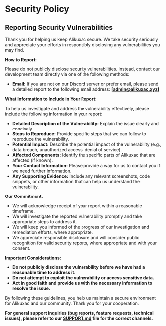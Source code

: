 # Security Policy

## Reporting Security Vulnerabilities

Thank you for helping us keep Alikuxac secure. We take security seriously and appreciate your efforts in responsibly disclosing any vulnerabilities you may find.

**How to Report:**

Please do not publicly disclose security vulnerabilities. Instead, contact our development team directly via one of the following methods:

* **Email:** If you are not on our Discord server or prefer email, please send a detailed report to the following email address: [**[admin@alikuxac.xyz]**](mailto:admin@alikuxac.xyz)

**What Information to Include in Your Report:**

To help us investigate and address the vulnerability effectively, please include the following information in your report:

* **Detailed Description of the Vulnerability:** Explain the issue clearly and concisely.
* **Steps to Reproduce:** Provide specific steps that we can follow to reproduce the vulnerability.
* **Potential Impact:** Describe the potential impact of the vulnerability (e.g., data breach, unauthorized access, denial of service).
* **Affected Components:** Identify the specific parts of Alikuxac that are affected (if known).
* **Your Contact Information:** Please provide a way for us to contact you if we need further information.
* **Any Supporting Evidence:** Include any relevant screenshots, code snippets, or other information that can help us understand the vulnerability.

**Our Commitment:**

* We will acknowledge receipt of your report within a reasonable timeframe.
* We will investigate the reported vulnerability promptly and take appropriate steps to address it.
* We will keep you informed of the progress of our investigation and remediation efforts, where appropriate.
* We appreciate responsible disclosure and will consider public recognition for valid security reports, where appropriate and with your consent.

**Important Considerations:**

* **Do not publicly disclose the vulnerability before we have had a reasonable time to address it.**
* **Do not attempt to exploit the vulnerability or access sensitive data.**
* **Act in good faith and provide us with the necessary information to resolve the issue.**

By following these guidelines, you help us maintain a secure environment for Alikuxac and our community. Thank you for your cooperation.

**For general support inquiries (bug reports, feature requests, technical issues), please refer to our [SUPPORT.md](SUPPORT.md) file for the correct channels.**